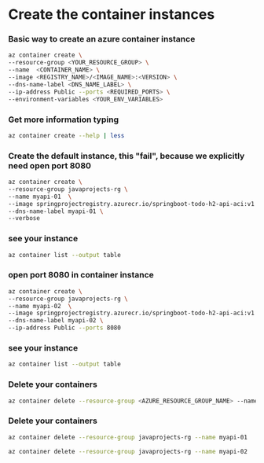 # Create the container instances

### Basic way to create an azure container instance
```bash
az container create \
--resource-group <YOUR_RESOURCE_GROUP> \
--name  <CONTAINER_NAME> \
--image <REGISTRY_NAME>/<IMAGE_NAME>:<VERSION> \
--dns-name-label <DNS_NAME_LABEL> \
--ip-address Public --ports <REQUIRED_PORTS> \
--environment-variables <YOUR_ENV_VARIABLES>
```


### Get more information typing
```bash
az container create --help | less
```

### Create the default instance, this "fail", because we explicitly need open port 8080
```bash
az container create \
--resource-group javaprojects-rg \
--name myapi-01  \
--image springprojectregistry.azurecr.io/springboot-todo-h2-api-aci:v1 \
--dns-name-label myapi-01 \
--verbose
```

### see your instance
```bash
az container list --output table
```


### open port 8080 in container instance
```bash
az container create \
--resource-group javaprojects-rg \
--name myapi-02  \
--image springprojectregistry.azurecr.io/springboot-todo-h2-api-aci:v1 \
--dns-name-label myapi-02 \
--ip-address Public --ports 8080
```


### see your instance
```bash
az container list --output table
```


### Delete your containers

```bash
az container delete --resource-group <AZURE_RESOURCE_GROUP_NAME> --name <CONTAINER_NAME>
```

### Delete your containers
```bash
az container delete --resource-group javaprojects-rg --name myapi-01

az container delete --resource-group javaprojects-rg --name myapi-02
```
